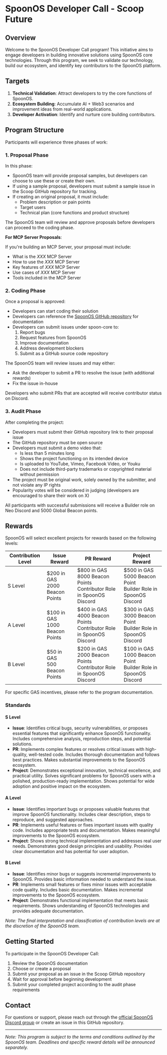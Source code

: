 # SpoonOS Developer Call - Scoop Future

## Overview

Welcome to the SpoonOS Developer Call program! This initiative aims to engage developers in building innovative solutions using SpoonOS core technologies. Through this program, we seek to validate our technology, build our ecosystem, and identify key contributors to the SpoonOS platform.

## Targets

1. **Technical Validation**: Attract developers to try the core functions of SpoonOS.
2. **Ecosystem Building**: Accumulate AI + Web3 scenarios and improvement ideas from real-world applications.
3. **Developer Activation**: Identify and nurture core building contributors.

## Program Structure

Participants will experience three phases of work:

### 1. Proposal Phase

In this phase:

- SpoonOS team will provide proposal samples, but developers can choose to use these or create their own.
- If using a sample proposal, developers must submit a sample issue in the Scoop GitHub repository for tracking.
- If creating an original proposal, it must include:
  - Problem description or pain points
  - Target users
  - Technical plan (core functions and product structure)

The SpoonOS team will review and approve proposals before developers can proceed to the coding phase.

**For MCP Server Proposals**:

If you're building an MCP Server, your proposal must include:

- What is the _XXX_ MCP Server
- How to use the _XXX_ MCP Server
- Key features of _XXX_ MCP Server
- Use cases of _XXX_ MCP Server
- Tools included in the MCP Server

### 2. Coding Phase

Once a proposal is approved:

- Developers can start coding their solution
- Developers can reference the [SpoonOS GitHub repository](https://github.com/XSpoonAi/spoon-core) for documentation
- Developers can submit issues under spoon-core to:
  1. Report bugs
  2. Request features from SpoonOS
  3. Improve documentation
  4. Address development blockers
  5. Submit as a GitHub source code repository

The SpoonOS team will review issues and may either:

- Ask the developer to submit a PR to resolve the issue (with additional rewards)
- Fix the issue in-house

Developers who submit PRs that are accepted will receive contributor status on Discord.

### 3. Audit Phase

After completing the project:

- Developers must submit their GitHub repository link to their proposal issue
- The GitHub repository must be open source
- Developers must submit a demo video that:
  - Is less than 5 minutes long
  - Shows the project functioning on its intended device
  - Is uploaded to YouTube, Vimeo, Facebook Video, or Youku
  - Does not include third-party trademarks or copyrighted material without permission
- The project must be original work, solely owned by the submitter, and not violate any IP rights
- Popularity votes will be considered in judging (developers are encouraged to share their work on X)

All participants with successful submissions will receive a Builder role on Neo Discord and 5000 Global Beacon points.

## Rewards

SpoonOS will select excellent projects for rewards based on the following levels:

| Contribution Level | Issue Reward                      | PR Reward                                                                | Project Reward                                                      |
| ------------------ | --------------------------------- | ------------------------------------------------------------------------ | ------------------------------------------------------------------- |
| S Level            | $200 in GAS<br>2000 Beacon Points | $800 in GAS<br>8000 Beacon Points<br>Contributor Role in SpoonOS Discord | $500 in GAS<br>5000 Beacon Point<br>Builder Role in SpoonOS Discord |
| A Level            | $100 in GAS<br>1000 Beacon Points | $400 in GAS<br>4000 Beacon Points<br>Contributor Role in SpoonOS Discord | $300 in GAS<br>3000 Beacon Point<br>Builder Role in SpoonOS Discord |
| B Level            | $50 in GAS<br>500 Beacon Points   | $200 in GAS<br>2000 Beacon Points<br>Contributor Role in SpoonOS Discord | $100 in GAS<br>1000 Beacon Point<br>Builder Role in SpoonOS Discord |

For specific GAS incentives, please refer to the program documentation.

### Standards

#### S Level

- **Issue**: Identifies critical bugs, security vulnerabilities, or proposes essential features that significantly enhance SpoonOS functionality. Includes comprehensive analysis, reproduction steps, and potential solutions.
- **PR**: Implements complex features or resolves critical issues with high-quality, well-tested code. Includes thorough documentation and follows best practices. Makes substantial improvements to the SpoonOS ecosystem.
- **Project**: Demonstrates exceptional innovation, technical excellence, and practical utility. Solves significant problems for SpoonOS users with a polished, production-ready implementation. Shows potential for wide adoption and positive impact on the ecosystem.

#### A Level

- **Issue**: Identifies important bugs or proposes valuable features that improve SpoonOS functionality. Includes clear description, steps to reproduce, and suggested approaches.
- **PR**: Implements useful features or fixes important issues with quality code. Includes appropriate tests and documentation. Makes meaningful improvements to the SpoonOS ecosystem.
- **Project**: Shows strong technical implementation and addresses real user needs. Demonstrates good design principles and usability. Provides clear documentation and has potential for user adoption.

#### B Level

- **Issue**: Identifies minor bugs or suggests incremental improvements to SpoonOS. Provides basic information needed to understand the issue.
- **PR**: Implements small features or fixes minor issues with acceptable code quality. Includes basic documentation. Makes incremental improvements to the SpoonOS ecosystem.
- **Project**: Demonstrates functional implementation that meets basic requirements. Shows understanding of SpoonOS technologies and provides adequate documentation.

_Note: The final interpretation and classification of contribution levels are at the discretion of the SpoonOS team._

## Getting Started

To participate in the SpoonOS Developer Call:

1. Review the SpoonOS documentation
2. Choose or create a proposal
3. Submit your proposal as an issue in the Scoop GitHub repository
4. Wait for approval before beginning development
5. Submit your completed project according to the audit phase requirements

## Contact

For questions or support, please reach out through the [official SpoonOS Discord group](https://discord.gg/G6y3ZCFK4h) or create an issue in this GitHub repository.

---

_Note: This program is subject to the terms and conditions outlined by the SpoonOS team. Deadlines and specific reward details will be announced separately._
